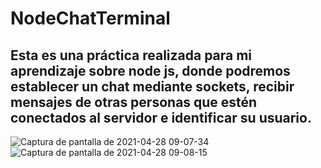 # NodeChatTerminal
## Esta es una práctica realizada para mi aprendizaje sobre node js, donde podremos establecer un chat mediante sockets, recibir mensajes de otras personas que estén conectados al servidor e identificar su usuario.
![Captura de pantalla de 2021-04-28 09-07-34](https://user-images.githubusercontent.com/22924166/116418404-b892e380-a801-11eb-8317-6458fc370e9a.png)
![Captura de pantalla de 2021-04-28 09-08-15](https://user-images.githubusercontent.com/22924166/116418497-cf393a80-a801-11eb-95bc-430af21049c3.png)
